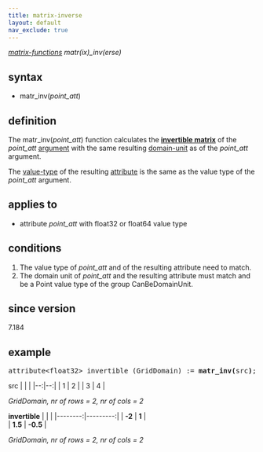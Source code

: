```yaml
---
title: matrix-inverse
layout: default
nav_exclude: true
---
```

*[matrix-functions](matrix-functions) matr(ix)_inv(erse)*

## syntax

- matr_inv(*point_att*)

## definition

The matr_inv(*point_att*) function calculates the **[invertible matrix](https://en.wikipedia.org/wiki/Invertible_matrix)** of the *point_att* [argument](argument) with the same resulting [domain-unit](domain-unit) as of the *point_att* argument.

The [value-type](value-type) of the resulting [attribute](attribute) is the same as the value type of the *point_att* argument.

## applies to

- attribute *point_att* with float32 or float64 value type

## conditions

1. The value type of *point_att* and of the resulting attribute need to match.
2. The domain unit of *point_att* and the resulting attribute must match and be a Point value type of the group CanBeDomainUnit.

## since version

7.184

## example
<pre>
attribute&lt;float32&gt; invertible (GridDomain) := <B>matr_inv(</B>src<B>)</B>;
</pre>

src
|   |   |
|--:|--:|
| 1 | 2 |
| 3 | 4 |

*GridDomain, nr of rows = 2, nr of cols = 2*

**invertible**
|         |          |
|--------:|---------:|
| **-2**  | **1**    |           
| **1.5** | **-0.5** |

*GridDomain, nr of rows = 2, nr of cols = 2*